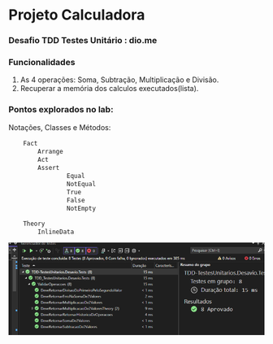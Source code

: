 # Projeto Calculadora 
### Desafio TDD Testes Unitário : dio.me
### Funcionalidades
1. As 4 operações: Soma, Subtração, Multiplicação e Divisão.
2. Recuperar a memória dos calculos executados(lista).
### Pontos explorados no lab:
Notações, Classes e Métodos:
```
    Fact
        Arrange
        Act
        Assert
                Equal 
                NotEqual
                True
                False
                NotEmpty

```
        Theory
            InlineData

![screenshot teste](TDD-TestesUnitarios.Desavio.Tests/screenshots/testes.png)
